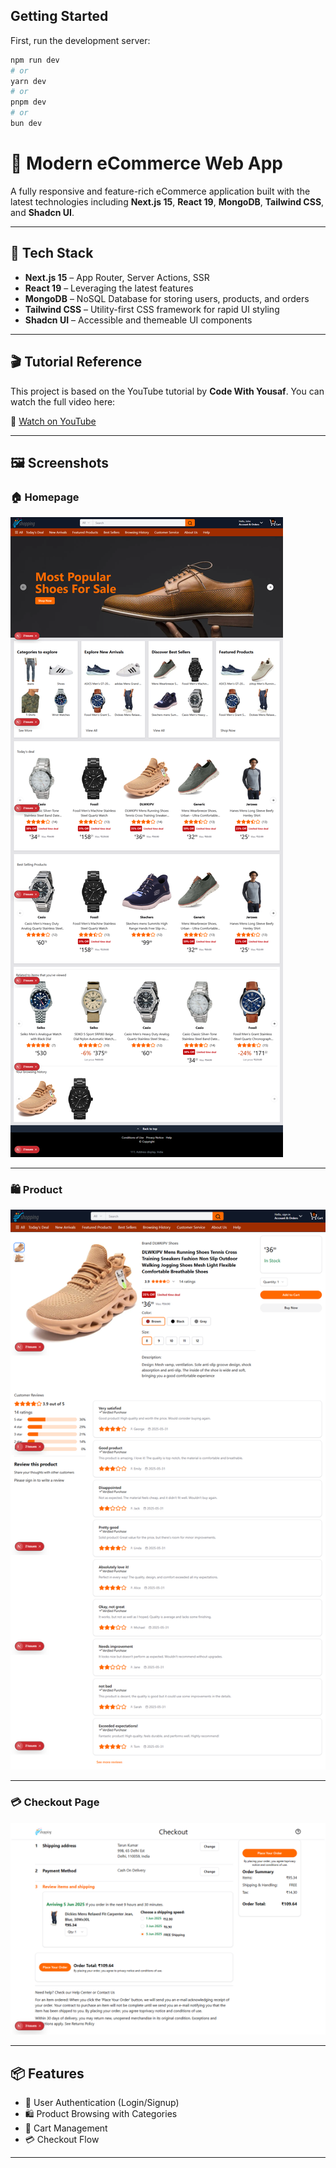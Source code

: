 
## Getting Started

First, run the development server:

```bash
npm run dev
# or
yarn dev
# or
pnpm dev
# or
bun dev
```

# 🛒 Modern eCommerce Web App

A fully responsive and feature-rich eCommerce application built with the latest technologies including **Next.js 15**, **React 19**, **MongoDB**, **Tailwind CSS**, and **Shadcn UI**.

---

## 🚀 Tech Stack

- **Next.js 15** – App Router, Server Actions, SSR
- **React 19** – Leveraging the latest features
- **MongoDB** – NoSQL Database for storing users, products, and orders
- **Tailwind CSS** – Utility-first CSS framework for rapid UI styling
- **Shadcn UI** – Accessible and themeable UI components

---

## 🎬 Tutorial Reference

This project is based on the YouTube tutorial by **Code With Yousaf**. You can watch the full video here:

🔗 [Watch on YouTube](https://www.youtube.com/watch?v=s6bJbikLnKM&t=22852s)

---

## 🖼️ Screenshots

### 🏠 Homepage
![Homepage](./public/home.png)

---

### 🛍️ Product
![Product ](./public/product.png)

---

### 💳 Checkout Page
![Checkout Page](./public/checkout.png)

---

## 📦 Features

- 🔐 User Authentication (Login/Signup)
- 🛍️ Product Browsing with Categories
- 🧺 Cart Management
- 💳 Checkout Flow

---

